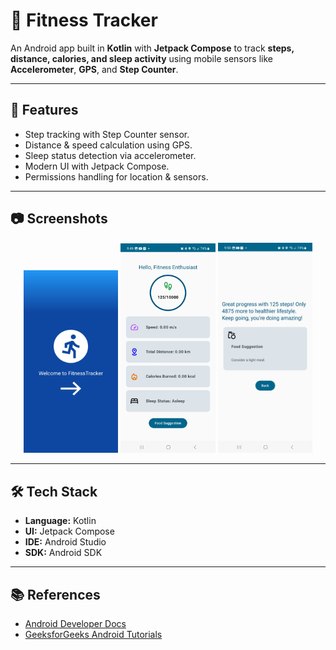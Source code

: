 # 📱 Fitness Tracker

An Android app built in **Kotlin** with **Jetpack Compose** to track **steps, distance, calories, and sleep activity** using mobile sensors like **Accelerometer**, **GPS**, and **Step Counter**.

---

## 🚀 Features
- Step tracking with Step Counter sensor.
- Distance & speed calculation using GPS.
- Sleep status detection via accelerometer.
- Modern UI with Jetpack Compose.
- Permissions handling for location & sensors.

---

## 📷 Screenshots

<p align="center">
  <img src="assets/images/welcome_screen.png" alt="Welcome Screen" width="30%" />
  <img src="assets/images/detailed_screen.png" alt="Detailed Screen" width="30%" />
  <img src="assets/images/suggestion_screen_resized.png" alt="Suggestion Screen" width="30%" />
</p>

---

## 🛠 Tech Stack
- **Language:** Kotlin  
- **UI:** Jetpack Compose  
- **IDE:** Android Studio  
- **SDK:** Android SDK  

---

## 📚 References
- [Android Developer Docs](https://developer.android.com/)  
- [GeeksforGeeks Android Tutorials](https://www.geeksforgeeks.org/android-tutorial/)
